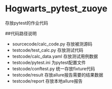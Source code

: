 # Hogwarts_pytest_zuoye
存放pytest的作业代码

##代码路径说明
- sourcecode/calc_code.py 存放被测源码
- testcode/test_calc.py 存放测试代码
- testcode/calc_data.yaml 存放测试用例数据
- testcode/pytest.ini 为pytest配置文件
- testcode/conftest.py 统一存放fixture代码
- testcode/result 存放allure报告需要的结果数据
- testcode/report 存放本地allure报告